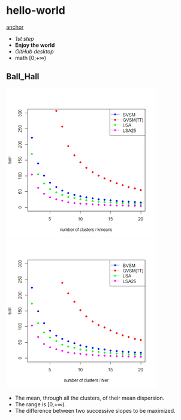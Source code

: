 # hello-world
[anchor](#ball_hall)
* _1st step_
* **Enjoy the world**
* *GitHub desktop* 
* math [0;+∞)
 
## Ball_Hall
<img src="https://github.com/anastasia-stepanchenko/hello-world/blob/master/ball_1.png" width="400">
<img src="https://github.com/anastasia-stepanchenko/hello-world/blob/master/ball_2.png" width="400">


* The mean, through all the clusters, of their mean dispersion.
* The range is [0,+∞).
* The difference between two successive slopes to be maximized.
